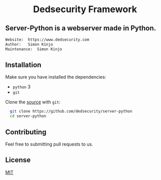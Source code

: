 <h1 align="center"> Dedsecurity Framework</h1>

## Server-Python is a webserver made in Python.

```bash
Website:  https://www.dedsecurity.com
Author:   Simon Kinjo
Maintenance:  Simon Kinjo
```

## Installation

Make sure you have installed the dependencies:

  * `python` 3
  * `git`

  Clone the [source] with `git`:
 ```sh
   git clone https://github.com/dedsecurity/server-python
   cd server-python
   ```

 [source]: https://github.com/dedsecurity/server-python

 ## Contributing
Feel free to submitting pull requests to us.
## License
[MIT](https://opensource.org/licenses/MIT)
